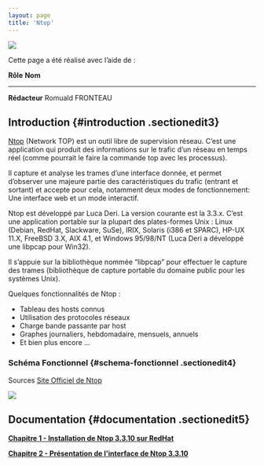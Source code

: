 ```yaml
---
layout: page
title: 'Ntop'
---
```


[![](..//assets/media/supervision/ntop_logo.png)](..//_detail/supervision/ntop_logo.png@id=supervision%253Antop%253Astart.html "supervision:ntop_logo.png")

Cette page a été réalisé avec l’aide de :

  **Rôle**        **Nom**
  --------------- ------------------
  **Rédacteur**   Romuald FRONTEAU

Introduction {#introduction .sectionedit3}
------------

[Ntop](http://www.ntop.org "http://www.ntop.org") (Network TOP) est un
outil libre de supervision réseau. C’est une application qui produit des
informations sur le trafic d’un réseau en temps réel (comme pourrait le
faire la commande top avec les processus).

Il capture et analyse les trames d’une interface donnée, et permet
d’observer une majeure partie des caractéristiques du trafic (entrant et
sortant) et accepte pour cela, notamment deux modes de fonctionnement:
Une interface web et un mode interactif.

Ntop est développé par Luca Deri. La version courante est la 3.3.x.
C’est une application portable sur la plupart des plates-formes Unix :
Linux (Debian, RedHat, Slackware, SuSe), IRIX, Solaris (i386 et SPARC),
HP-UX 11.X, FreeBSD 3.X, AIX 4.1, et Windows 95/98/NT (Luca Deri a
développé une libpcap pour Win32).

Il s’appuie sur la bibliothèque nommée “libpcap” pour effectuer le
capture des trames (bibliothèque de capture portable du domaine public
pour les systèmes Unix).

Quelques fonctionnalités de Ntop :

-   Tableau des hosts connus
-   Utilisation des protocoles réseaux
-   Charge bande passante par host
-   Graphes journaliers, hebdomadaire, mensuels, annuels
-   Et bien plus encore …

### Schéma Fonctionnel {#schema-fonctionnel .sectionedit4}

Sources [Site Officiel de
Ntop](http://www.ntop.org "http://www.ntop.org")

[![](..//assets/media/supervision/ntop/ntop_world.png)](..//_detail/supervision/ntop/ntop_world.png@id=supervision%253Antop%253Astart.html "supervision:ntop:ntop_world.png")

Documentation {#documentation .sectionedit5}
-------------

**[Chapitre 1 - Installation de Ntop 3.3.10 sur
RedHat](ntop-install-redhat.html "supervision:ntop:ntop-install-redhat")**

**[Chapitre 2 - Présentation de l'interface de Ntop
3.3.10](ntop-interface-web.html "supervision:ntop:ntop-interface-web")**